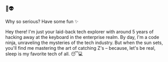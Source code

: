 ### 👋👽
Why so serious? Have some fun ✨

Hey there! I'm just your laid-back tech explorer with around 5 years of hacking away at the keyboard in the enterprise realm. By day, I'm a code ninja, unraveling the mysteries of the tech industry. But when the sun sets, you'll find me mastering the art of catching Z's – because, let's be real, sleep is my favorite tech of all. 😴💻
<!--
**DannMolina/dannmolina** is a ✨ _special_ ✨ repository because its `README.md` (this file) appears on your GitHub profile.

Here are some ideas to get you started:

- 🔭 I’m currently working on ...
- 🌱 I’m currently learning ...
- 👯 I’m looking to collaborate on ...
- 🤔 I’m looking for help with ...
- 💬 Ask me about ...
- 📫 How to reach me: ...
- 😄 Pronouns: ...
- ⚡ Fun fact: ...
-->

